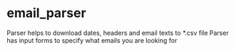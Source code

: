 # email_parser
Parser helps to download dates, headers and email texts to *.csv file
Parser has input forms to specify what emails you are looking for
